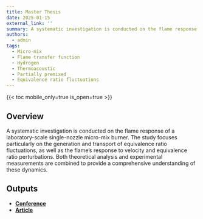 ```yaml
---
title: Master Thesis
date: 2025-01-15
external_link: ''
summary: A systematic investigation is conducted on the flame response of a laboratory-scale single-nozzle micro-mix burner. 
authors:
  - admin
tags:
  - Micro-mix
  - Flame transfer function
  - Hydrogen
  - Thermoacoustic
  - Partially premixed
  - Equivalence ratio fluctuations
---
```


{{< toc mobile_only=true is_open=true >}}

## Overview

A systematic investigation is conducted on the flame response of a laboratory-scale single-nozzle micro-mix burner. The study focuses particularly on the generation and transport of equivalence ratio fluctuations, as well as the flame’s response to velocity and equivalence ratio perturbations. Both theoretical analysis and experimental measurements are combined to provide a comprehensive understanding of these dynamics.

## Outputs
- [**Conference**](/publication/W_Liang_ASPACC2025Conference/)
- [**Article**](/publication/W_Liang_WorkingPaper/)

<!--more-->
